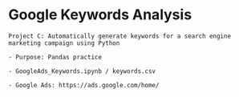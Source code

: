 # Google Keywords Analysis

    Project C: Automatically generate keywords for a search engine marketing campaign using Python

    - Purpose: Pandas practice
    
    - GoogleAds_Keywords.ipynb / keywords.csv 
    
    - Google Ads: https://ads.google.com/home/
